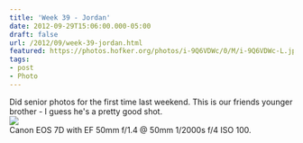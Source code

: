 ```yaml
---
title: 'Week 39 - Jordan'
date: 2012-09-29T15:06:00.000-05:00
draft: false
url: /2012/09/week-39-jordan.html
featured: https://photos.hofker.org/photos/i-9Q6VDWc/0/M/i-9Q6VDWc-L.jpg
tags: 
- post
- Photo
---
```


Did senior photos for the first time last weekend. This is our friends younger brother - I guess he's a pretty good shot.  
[![](https://photos.hofker.org/photos/i-9Q6VDWc/0/M/i-9Q6VDWc-L.jpg)](https://photos.hofker.org/Seniors/Caleb-White/25603458_FxLBVj#!i=2113169246&k=9Q6VDWc)  
Canon EOS 7D with EF 50mm f/1.4 @ 50mm 1/2000s f/4 ISO 100.